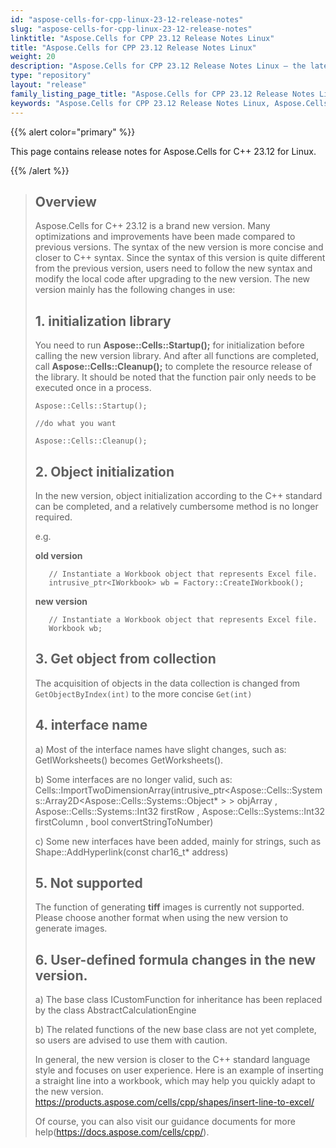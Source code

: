 ```yaml
---
id: "aspose-cells-for-cpp-linux-23-12-release-notes"
slug: "aspose-cells-for-cpp-linux-23-12-release-notes"
linktitle: "Aspose.Cells for CPP 23.12 Release Notes Linux"
title: "Aspose.Cells for CPP 23.12 Release Notes Linux"
weight: 20
description: "Aspose.Cells for CPP 23.12 Release Notes Linux – the latest enhancements, new features, and fixes."
type: "repository"
layout: "release"
family_listing_page_title: "Aspose.Cells for CPP 23.12 Release Notes Linux"
keywords: "Aspose.Cells for CPP 23.12 Release Notes Linux, Aspose.Cells for CPP 23.12 Linux updates and fixes"
---
```


{{% alert color="primary" %}}

This page contains release notes for Aspose.Cells for C++ 23.12 for Linux.

{{% /alert %}}

> ## Overview
> Aspose.Cells for C++ 23.12 is a brand new version. Many optimizations and improvements have been made compared to previous versions. The syntax of the new version is more concise and closer to C++ syntax.
> Since the syntax of this version is quite different from the previous version, users need to follow the new syntax and modify the local code after upgrading to the new version.
> The new version mainly has the following changes in use:
>
> ## 1. initialization library
>
>    You need to run **Aspose::Cells::Startup();** for initialization before calling the new version library. And after all functions are completed, call **Aspose::Cells::Cleanup();** to complete the resource release of the library.
>    It should be noted that the function pair only needs to be executed once in a process.
>
>     Aspose::Cells::Startup();
>     
>     //do what you want
>     
>     Aspose::Cells::Cleanup();
>
> ## 2. Object initialization
>
>    In the new version, object initialization according to the C++ standard can be completed, and a relatively cumbersome method is no longer required.
> 
>    e.g.
> 
>    **old version**
>
>        // Instantiate a Workbook object that represents Excel file.
>        intrusive_ptr<IWorkbook> wb = Factory::CreateIWorkbook();
>
>    **new version**
>
>        // Instantiate a Workbook object that represents Excel file.
>        Workbook wb;
>
> ## 3. Get object from collection
> The acquisition of objects in the data collection is changed from `GetObjectByIndex(int)` to the more concise `Get(int)`
>
> ## 4. interface name
> 
>    a) Most of the interface names have slight changes, such as: GetIWorksheets() becomes GetWorksheets().          
>
>    b) Some interfaces are no longer valid, such as: Cells::ImportTwoDimensionArray(intrusive_ptr<Aspose::Cells::Systems::Array2D<Aspose::Cells::Systems::Object* > > objArray , Aspose::Cells::Systems::Int32 firstRow , Aspose::Cells::Systems::Int32 firstColumn , bool convertStringToNumber)
>
>    c) Some new interfaces have been added, mainly for strings, such as Shape::AddHyperlink(const char16_t* address)
>
> ## 5. Not supported
>
>    The function of generating **tiff** images is currently not supported. Please choose another format when using the new version to generate images.
>
> ## 6. User-defined formula changes in the new version.
>
>    a) The base class ICustomFunction for inheritance has been replaced by the class AbstractCalculationEngine
>
>    b) The related functions of the new base class are not yet complete, so users are advised to use them with caution.
>
> In general, the new version is closer to the C++ standard language style and focuses on user experience. Here is an example of inserting a straight line into a workbook, which may help you quickly adapt to the new version.
> https://products.aspose.com/cells/cpp/shapes/insert-line-to-excel/
>
> Of course, you can also visit our guidance documents for more help(https://docs.aspose.com/cells/cpp/).


